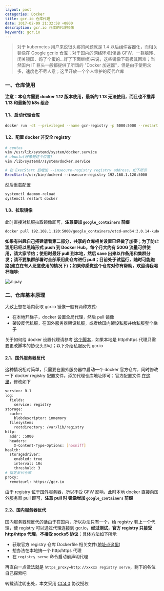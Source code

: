 ```yaml
---
layout: post
categories: Docker
title: gcr.io 仓库代理
date: 2017-02-09 21:32:58 +0800
description: gcr.io 仓库的代理镜像
keywords: gcr.io
---
```


> 对于 kubernetes 用户来说很头疼的问题就是 1.4 以后组件容器化，而相关镜像在 Google gcr.io 仓库；对于国内的网络环境(傻逼 GFW、一群脑残、闭关锁国、妈了个蛋的...好了下面继续)来说，这些镜像下载极其困难；当然国内 IT 巨头一般都提供了所谓的 "Docker 加速器"，但是由于使用众多，速度也不尽人意；这里开放一个个人维护的反代仓库

### 一、仓库使用

**注意：本仓库需要 docker 1.12 版本使用，最新的 1.13 无法使用，而且也不推荐 1.13 和最新的 k8s 组合**

#### 1.1、启动代理仓库

``` sh
docker run -dt --privileged --name gcr-registry -p 5000:5000 --restart always mritd/gcr-registry:1.0.0
```

#### 1.2、配置 docker 非安全 registry

``` sh
# centos
vim /usr/lib/systemd/system/docker.service
# ubuntu(好像是这个位置)
vim /lib/systemd//system/docker.service

# 在 ExecStart 后增加 --insecure-registry registry_address，如下所示
ExecStart=/usr/bin/dockerd --insecure-registry 192.168.1.120:5000
```

然后重载配置

``` sh
systemctl daemon-reload
systemctl restart docker
```

#### 1.3、拉取镜像

此时直接对私服拉取镜像即可，**注意要加 `google_containers` 前缀**

``` sh
docker pull 192.168.1.120:5000/google_containers/etcd-amd64:3.0.14-kubeadm
```

**如果有兴趣自己搭建请看第二部分，共享的仓库相关设置已经做了加密；为了防止滥用已经以黑箱形式 push 到 Docker Hub，每个月大约有 500G 流量可供使用，请大家节约；使用时最好 pull 到本地，然后 save 出来以作备用和集群分发；请不要集群部署时全部采用此仓库进行 pull；目前处于试运行，随时可能跑路(建立在有人恶意使用的情况下)；如果你感觉这个仓库对你有帮助，欢迎请我喝杯咖啡:**

![alipay](https://mritd.b0.upaiyun.com/markdown/zhifubao.png)


### 二、仓库基本原理

大致上想在墙内获取 gcr.io 镜像一般有两种方式: 

- 在本地开梯子，docker 设置全局代理，然后 pull 镜像
- 架设反代私服，在国外服务器架设私服，或者给国内架设私服并给私服套个梯子

关于如何给 docker 设置代理请参考 [这个脚本](https://github.com/mritd/shell_scripts/blob/master/docker_proxy.sh)，如果本地是 http/https 代理只需要更改脚本的协议头即可；以下介绍私服反代 gcr.io

#### 2.1、国外服务器反代

这种情况相对简单，只需要在国外服务器中启动一个 docker 官方仓库，同时修改一下 docker registry 配置文件，添加代理仓库地址即可；官方配置文件 [在这里](https://github.com/docker/distribution-library-image/blob/4339e1083299550aeb5915e0d5a5238d159872da/registry/config-example.yml)，修改如下

``` sh
version: 0.1
log:
  fields:
    service: registry
storage:
  cache:
    blobdescriptor: inmemory
  filesystem:
    rootdirectory: /var/lib/registry
http:
  addr: :5000
  headers:
    X-Content-Type-Options: [nosniff]
health:
  storagedriver:
    enabled: true
    interval: 10s
    threshold: 3
# 指定反代仓库
proxy:
  remoteurl: https://gcr.io
```

由于 registry 位于国外服务器，所以不受 GFW 影响，此时本地 docker 直接向国外服务器 pull 即可，**注意 pull 时 镜像增加 `google_containers` 前缀**

#### 2.2、国内服务器反代

国内服务器想反代的话由于在国内，所以办法只有一个，给 registry 套上一个代理，使 registry 可以通过代理连接到 gcr.io，**经过测试，官方 registry 只接受 http/https 代理，不接受 socks5 协议**；具体方法如下所示

- 获取官方 registry 仓库 Dockerfile 相关文件([地址点这里](https://github.com/docker/distribution-library-image))
- 想办法在本地搞一个 http/https 代理
- 在 `registry serve` 命令启动前声明代理

再直白一点做法就是 `https_proxy=http://xxxxx registry serve`，剩下的各位自己探索吧

转载请注明出处，本文采用 [CC4.0](http://creativecommons.org/licenses/by-nc-nd/4.0/) 协议授权
